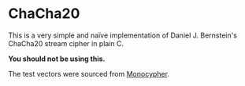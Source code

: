 # ChaCha20

This is a very simple and naïve implementation of Daniel J. Bernstein's ChaCha20 stream cipher in plain C.

**You should not be using this.**

The test vectors were sourced from [Monocypher](https://github.com/LoupVaillant/Monocypher/blob/3.1.1/tests/gen/vectors/chacha20).

